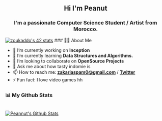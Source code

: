 <h2 align="center">Hi I'm Peanut</h2>
<h3 align="center">I'm a passionate Computer Science Student / Artist from Morocco.</h3>
<!---
<img src="https://i.imgur.com/Dxai41v.gif" width='550' height='300'  /> 
-->
<a href="https://github.com/oakoudad/badge42"><img src="https://badge.mediaplus.ma/darkgray/zoukaddo?UM6P=off" alt="zoukaddo's 42 stats" /></a>
### 🙋‍♂️ About Me

- 🔭 I’m currently working on **Inception**
- 🌱 I’m currently learning **Data Structures and Algorithms.**
- 👯 I’m looking to collaborate on **OpenSource Projects**
- 💬 Ask me about how tasty indomie is
- 📫 How to reach me: **zakariaspam0@gmail.com** / **[Twitter](https://twitter.com/peanut_l9)**
- ⚡ Fun fact: I love video games hh


                                                                                                                   
 ### 📊 My Github Stats

  <br/>
    <a href="https://github.com/Peannut/github-readme-stats"><img alt="Peannut's Github Stats" src="https://github-readme-stats.vercel.app/api?username=Peannut&show_icons=true&count_private=true&theme=react&hide_border=true&bg_color=0D1117" /></a>
